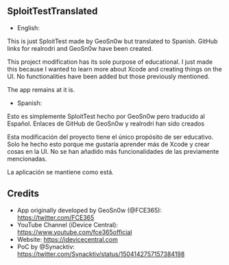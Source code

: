 ## SploitTestTranslated

* English:

This is just SploitTest made by GeoSn0w but translated to Spanish. GitHub links for realrodri and GeoSn0w have been created.

This project modification has its sole purpose of educational. I just made this because I wanted to learn more about Xcode and creating things on the UI. No functionalities have been added but those previously mentioned.

The app remains at it is.

* Spanish:

Esto es simplemente SploitTest hecho por GeoSn0w pero traducido al Español. Enlaces de GitHub de GeoSn0w y realrodri han sido creados

Esta modificación del proyecto tiene el único propósito de ser educativo. Solo he hecho esto porque me gustaría aprender más de Xcode y crear cosas en la UI. No se han añadido más funcionalidades de las previamente mencionadas.

La aplicación se mantiene como está.

## Credits 

* App originally developed by GeoSn0w (@FCE365): https://twitter.com/FCE365
* YouTube Channel (iDevice Central): https://www.youtube.com/fce365official
* Website: https://idevicecentral.com
* PoC by @Synacktiv: https://twitter.com/Synacktiv/status/1504142757157384198
